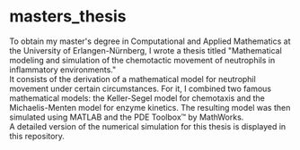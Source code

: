 # masters_thesis
To obtain my master's degree in Computational and Applied Mathematics at the University of Erlangen-Nürnberg, I wrote a thesis titled "Mathematical modeling and simulation of the chemotactic movement of neutrophils in inflammatory environments."\
It consists of the derivation of a mathematical model for neutrophil movement under certain circumstances. For it, I combined two famous mathematical models: the Keller-Segel model for chemotaxis and the Michaelis-Menten model for enzyme kinetics. The resulting model was then simulated using MATLAB and the PDE Toolbox™ by MathWorks.\
A detailed version of the numerical simulation for this thesis is displayed in this repository.
